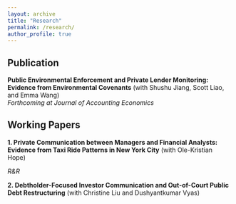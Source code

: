 ```yaml
---
layout: archive
title: "Research"
permalink: /research/
author_profile: true
---
```


## Publication 
**Public Environmental Enforcement and Private Lender Monitoring: Evidence from Environmental Covenants** (with Shushu Jiang, Scott Liao, and Emma Wang) \
 *Forthcoming at Journal of Accounting Economics*


## Working Papers 
**1. Private Communication between Managers and Financial Analysts: Evidence from Taxi Ride Patterns in New York City** 
(with Ole-Kristian Hope) 
<!--*Revising for third-round review at Contemporary Accounting Research*-->
*R&R*

**2. Debtholder-Focused Investor Communication and Out-of-Court Public Debt Restructuring**
(with Christine Liu and Dushyantkumar Vyas)





<!-- <div style="text-align: center;">
![alt text](https://stacey-choy.github.io/files/ubor tech.png?raw=true)
</div> -->




<!-- {% if author.googlescholar %}
  You can also find my articles on <u><a href="{{author.googlescholar}}">my Google Scholar profile</a>.</u>
{% endif %}
 -->
 
 
<!-- {% include base_path %} -->

<!-- {% for post in site.research reversed %}
  {% include archive-single.html %}
{% endfor %}
 -->




